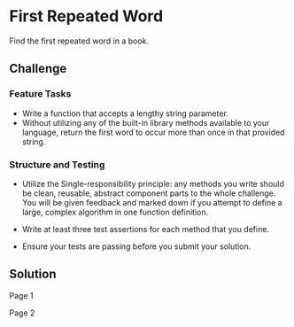 # First Repeated Word
<!-- Short summary or background information -->
Find the first repeated word in a book.

## Challenge

### Feature Tasks

- Write a function that accepts a lengthy string parameter.
- Without utilizing any of the built-in library methods available to your language, return the first word to occur more than once in that provided string.

### Structure and Testing
- Utilize the Single-responsibility principle: any methods you write should be clean, reusable, abstract component parts to the whole challenge. You will be given feedback and marked down if you attempt to define a large, complex algorithm in one function definition.

- Write at least three test assertions for each method that you define.

- Ensure your tests are passing before you submit your solution.

## Solution
<!-- Embedded whiteboard image -->
Page 1
<!-- 
![Page 1](https://github.com/AmyCohen/data-structures-and-algorithms/blob/master/src/day20/assets/day20-page1.jpg)
-->

Page 2
<!-- 
![Page 2](https://github.com/AmyCohen/data-structures-and-algorithms/blob/master/src/day20/assets/day20-page2.jpg)
-->